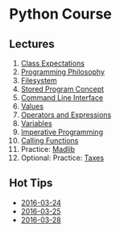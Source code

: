 # Python Course
## Lectures
1. [Class Expectations](classexpectations.md)
1. [Programming Philosophy](progphilosophy.md)
1. [Filesystem](filesystem.md)
1. [Stored Program Concept](storedprogram.md)
1. [Command Line Interface](cli.md)
1. [Values](values.md)
1. [Operators and Expressions](operators.md)
1. [Variables](variables.md)
1. [Imperative Programming](imperative.md)
1. [Calling Functions](callingfunctions.md)
1. Practice: [Madlib](practice-madlib.md)
1. Optional: Practice: [Taxes](practice-taxes.md)

## Hot Tips
* [2016-03-24](2016-03-24-tips.md)
* [2016-03-25](2016-03-25-tips.md)
* [2016-03-28](2016-03-28-tips.md)
